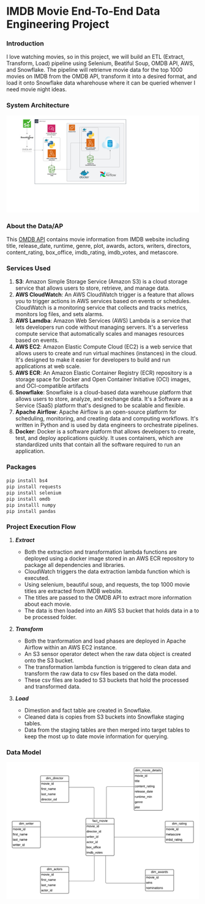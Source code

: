 # IMDB Movie End-To-End Data Engineering Project

### Introduction
I love watching movies, so in this project, we will build an ETL (Extract, Transform, Load) pipeline using Selenium, Beatiful Soup, OMDB API, AWS, and Snowflake.  The pipeline will retrienve movie data for the top 1000 movies on IMDB from the OMDB API, transform it into a desired format, and load it onto Snowflake data wharehouse where it can be queried whenver I need movie night ideas.

### System Architecture
![Architecture Diagram](https://github.com/alycet/movie-data-etl-pipeline/blob/main/IMDB%20Movie%20Pipeline%20Architecture%20-%20Page%201.png)
### About the Data/AP
This [OMDB API](https://www.omdbapi.com/) contains movie information from IMDB website including title, release_date, runtime, genre, plot, awards, actors, writers, directors, content_rating, box_office, imdb_rating, imdb_votes, and metascore. 

### Services Used
1.  **S3**: Amazon Simple Storage Service (Amazon S3) is a cloud storage service that allows users to store, retrieve, and manage data.
2.  **AWS CloudWatch**: An AWS CloudWatch trigger is a feature that allows you to trigger actions in AWS services based on events or schedules. CloudWatch is a monitoring service that collects and tracks metrics, monitors log files, and sets alarms.
3.  **AWS Lamdba**: Amazon Web Services (AWS) Lambda is a service that lets developers run code without managing servers. It's a serverless compute service that automatically scales and manages resources based on events.
4.  **AWS EC2**: Amazon Elastic Compute Cloud (EC2) is a web service that allows users to create and run virtual machines (instances) in the cloud. It's designed to make it easier for developers to build and run applications at web scale.
5.  **AWS ECR**: An Amazon Elastic Container Registry (ECR) repository is a storage space for Docker and Open Container Initiative (OCI) images, and OCI-compatible artifacts
6.  **Snowflake**: Snowflake is a cloud-based data warehouse platform that allows users to store, analyze, and exchange data. It's a Software as a Service (SaaS) platform that's designed to be scalable and flexible.
7.  **Apache Airflow**: Apache Airflow is an open-source platform for scheduling, monitoring, and creating data and computing workflows. It's written in Python and is used by data engineers to orchestrate pipelines.
8.  **Docker**: Docker is a software platform that allows developers to create, test, and deploy applications quickly. It uses containers, which are standardized units that contain all the software required to run an application.

### Packages

```
pip install bs4
pip install requests
pip install selenium
pip install omdb
pip installl numpy
pip install pandas
```

### Project Execution Flow
1. ***Extract***
   
     * Both the extraction and transformation lambda functions are deployed using a docker image stored in an AWS ECR repository to package all dependencies and libraries.
     * CloudWatch triggers the data extraction lambda function which is executed.
     * Using selenium, beautiful soup, and requests, the top 1000 movie titles are extracted from IMDB website.
     * The titles are passed to the OMDB API to extract more information about each movie.
     * The data is then loaded into an AWS S3 bucket that holds data in a to be processed folder. 
  
  

2.  ***Transform***

     * Both the tranformation and load phases are deployed in Apache Airflow within an AWS EC2 instance.
     * An S3 sensor operator detect when the raw data object is created onto the S3 bucket.
     * The transformation lambda function is triggered to clean data and transform the raw data to csv files based on the data model.
     * These csv files are loaded to S3 buckets that hold the processed and transformed data.


3.  ***Load***
   
    * Dimestion and fact table are created in Snowflake.
    * Cleaned data is copies from S3 buckets into Snowflake staging tables.
    * Data from the staging tables are then merged into target tables to keep the most up to date movie information for querying.


### Data Model
![Data Model](https://github.com/alycet/movie-data-etl-pipeline/blob/main/Movie%20DB%20Dimensional%20Model.png)
